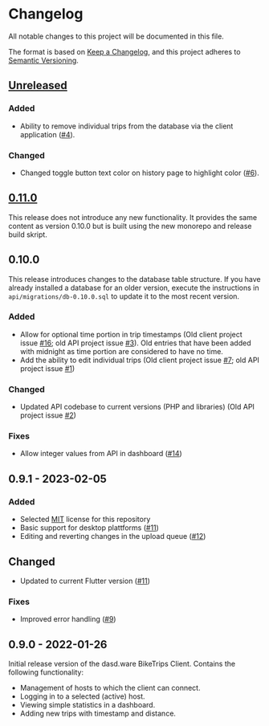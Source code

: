 # Changelog

All notable changes to this project will be documented in this file.

The format is based on [Keep a Changelog](https://keepachangelog.com/en/1.0.0/),
and this project adheres to [Semantic Versioning](https://semver.org/spec/v2.0.0.html).

## [Unreleased]

### Added

- Ability to remove individual trips from the database via the client application ([#4](https://github.com/dasdware/dw-bike-trips/issues/4)).

### Changed

- Changed toggle button text color on history page to highlight color ([#6](https://github.com/dasdware/dw-bike-trips/issues/6)).

## [0.11.0]

This release does not introduce any new functionality. It provides the same content as version 0.10.0 but is built using the new monorepo and release build skript.

## 0.10.0

This release introduces changes to the database table structure. If you have already installed a database for an older version, execute the instructions in `api/migrations/db-0.10.0.sql` to update it to the most recent version.

### Added

- Allow for optional time portion in trip timestamps (Old client project issue [#16](https://github.com/dasdware/dw_bike_trips_client/issues/16); old API project issue [#3](https://github.com/dasdware/dw-bike-trips-api/issues/3)). Old entries that have been added with midnight as time portion are considered to have no time.
- Add the ability to edit individual trips (Old client project issue [#7](https://github.com/dasdware/dw_bike_trips_client/issues/7); old API project issue [#1](https://github.com/dasdware/dw-bike-trips-api/issues/1))

### Changed

- Updated API codebase to current versions (PHP and libraries) (Old API project issue [#2](https://github.com/dasdware/dw-bike-trips-api/issues/2))

### Fixes

- Allow integer values from API in dashboard ([#14](https://github.com/dasdware/dw_bike_trips_client/issues/14))

## 0.9.1 - 2023-02-05

### Added

- Selected [MIT](https://spdx.org/licenses/MIT.html) license for this repository
- Basic support for desktop plattforms ([#11](https://github.com/dasdware/dw_bike_trips_client/issues/11))
- Editing and reverting changes in the upload queue ([#12](https://github.com/dasdware/dw_bike_trips_client/issues/12))

## Changed

- Updated to current Flutter version ([#11](https://github.com/dasdware/dw_bike_trips_client/issues/11))

### Fixes

- Improved error handling ([#9](https://github.com/dasdware/dw_bike_trips_client/issues/9))

## 0.9.0 - 2022-01-26

Initial release version of the dasd.ware BikeTrips Client. Contains the following functionality:

- Management of hosts to which the client can connect.
- Logging in to a selected (active) host.
- Viewing simple statistics in a dashboard.
- Adding new trips with timestamp and distance.

[unreleased]: https://github.com/dasdware/dw-bike-trips/compare/v0.11.0...HEAD
[0.11.0]: https://github.com/dasdware/dw-bike-trips/releases/tag/v0.11.0
